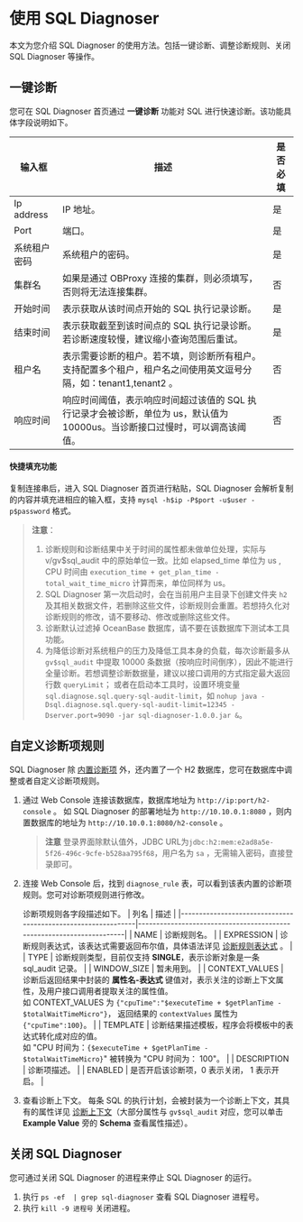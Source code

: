 # 使用 SQL Diagnoser

本文为您介绍 SQL Diagnoser 的使用方法。包括一键诊断、调整诊断规则、关闭 SQL Diagnoser 等操作。

## 一键诊断

您可在 SQL Diagnoser 首页通过 **一键诊断** 功能对 SQL 进行快速诊断。该功能具体字段说明如下。

|                              输入框                              |                                  描述                                  |是否必填|
|--------------------------------------------------------------|----------------------------------------------------------------------|-------|
| Ip address          | IP 地址。 |   是   |
| Port         | 端口。                |   是   |
| 系统租户密码          | 系统租户的密码。                         |  是 |
| 集群名          | 如果是通过 OBProxy 连接的集群，则必须填写，否则将无法连接集群。                                             |   否   |
| 开始时间      | 表示获取从该时间点开始的 SQL 执行记录诊断。                                     |   是    |
| 结束时间       | 表示获取截至到该时间点的 SQL 执行记录诊断。若诊断速度较慢，建议缩小查询范围后重试。                                      |   是   |
| 租户名      | 表示需要诊断的租户。若不填，则诊断所有租户。</br>支持配置多个租户，租户名之间使用英文逗号分隔，如：tenant1,tenant2 。                              |  否  |
| 响应时间       | 响应时间阈值，表示响应时间超过该值的 SQL 执行记录才会被诊断，单位为 us，默认值为 10000us。当诊断接口过慢时，可以调高该阈值。                                |   否   |

#### 快捷填充功能

复制连接串后，进入 SQL Diagnoser 首页进行粘贴，SQL Diagnoser 会解析复制的内容并填充进相应的输入框，支持 `mysql -h$ip -P$port -u$user -p$password` 格式。

> **注意**：
>
> 1. 诊断规则和诊断结果中关于时间的属性都未做单位处理，实际与 v/gv$sql_audit 中的原始单位一致。比如 elapsed_time 单位为 us , CPU 时间由 `execution_time + get_plan_time - total_wait_time_micro` 计算而来，单位同样为 us。
> 2. SQL Diagnoser 第一次启动时，会在当前用户主目录下创建文件夹 `h2` 及其相关数据文件，若删除这些文件，诊断规则会重置。若想持久化对诊断规则的修改，请不要移动、修改或删除这些文件。
> 3. 诊断默认过滤掉 OceanBase 数据库，请不要在该数据库下测试本工具功能。
> 4. 为降低诊断对系统租户的压力及降低工具本身的负载，每次诊断最多从 `gv$sql_audit` 中提取 10000 条数据（按响应时间倒序），因此不能进行全量诊断。若想调整诊断数据量，建议以接口调用的方式指定最大返回行数 `queryLimit`； 或者在启动本工具时，设置环境变量 `sql.diagnose.sql.query-sql-audit-limit`，如 `nohup java -Dsql.diagnose.sql.query-sql-audit-limit=12345 -Dserver.port=9090 -jar sql-diagnoser-1.0.0.jar &`。

## 自定义诊断项规则

SQL Diagnoser 除 [内置诊断项](../3.sql_diagnoser-paramenters/1.sql_diagnoser-diagnoser-items.md) 外，还内置了一个 H2 数据库，您可在数据库中调整或者自定义诊断项规则。

1. 通过 Web Console 连接该数据库，数据库地址为 `http://ip:port/h2-console` 。
   如 SQL Diagnoser 的部署地址为 `http://10.10.0.1:8080` ，则内置数据库的地址为 `http://10.10.0.1:8080/h2-console` 。
    > **注意**
    > 登录界面除默认值外，JDBC URL为`jdbc:h2:mem:e2ad8a5e-5f26-496c-9cfe-b528aa795f68`，用户名为 `sa` ，无需输入密码，直接登录即可。
2. 连接 Web Console 后，找到 `diagnose_rule` 表，可以看到该表内置的诊断项规则。您可对诊断项规则进行修改。

    诊断项规则各字段描述如下。
    |                              列名                              |                                  描述                                  |
    |--------------------------------------------------------------|----------------------------------------------------------------------|
    | NAME          | 诊断规则名。 |
    | EXPRESSION         | 诊断规则表达式，该表达式需要返回布尔值，具体语法详见 [诊断规则表达式](../3.sql_diagnoser-paramenters/2.sql_diagnoser-expression.md) 。                |
    | TYPE          | 诊断规则类型，目前仅支持 **SINGLE**，表示诊断对象是一条 sql_audit 记录。                         |
    | WINDOW_SIZE          | 暂未用到。                                             |
    | CONTEXT_VALUES         | 诊断后返回结果中封装的 **属性名-表达式** 键值对，表示关注的诊断上下文属性，及用户接口调用者提取关注的属性值。</br>如 CONTEXT_VALUES 为 `{"cpuTime":"$executeTime + $getPlanTime - $totalWaitTimeMicro"}`， 返回结果的 `contextValues` 属性为 `{"cpuTime":100}`。                                               |
    | TEMPLATE       | 诊断结果描述模板，程序会将模板中的表达式转化成对应的值。</br>如 "CPU 时间为：`{$executeTime + $getPlanTime - $totalWaitTimeMicro}`" 被转换为 "CPU 时间为： 100"。                                      |
    | DESCRIPTION      | 诊断项描述。                                |
    | ENABLED       | 是否开启该诊断项，0 表示关闭， 1 表示开启。                                |

3. 查看诊断上下文。
每条 SQL 的执行计划，会被封装为一个诊断上下文，其具有的属性详见 [诊断上下文](http://11.124.9.50/swagger-ui/index.html#/test-controller/diagnoseContextUsingGET)（大部分属性与 `gv$sql_audit` 对应，您可以单击 **Example Value** 旁的 **Schema** 查看属性描述）。

## 关闭 SQL Diagnoser

您可通过关闭 SQL Diagnoser 的进程来停止 SQL Diagnoser 的运行。

1. 执行 `ps -ef  | grep sql-diagnoser` 查看 SQL Diagnoser 进程号。
2. 执行 `kill -9 进程号` 关闭进程。
